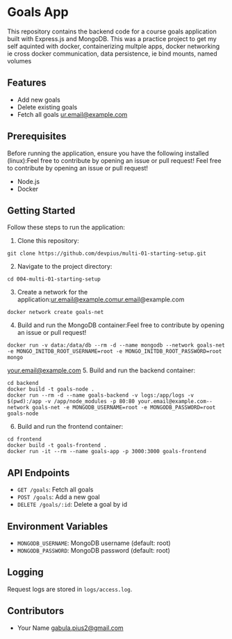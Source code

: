 # Goals App

This repository contains the backend code for a course goals application built with Express.js and MongoDB.
This was a practice project to get my self aquinted with docker, containerizing multple apps, docker networking ie cross docker communication, data persistence, ie bind mounts, named volumes 

## Features

- Add new goals
- Delete existing goals
- Fetch all goals
ur.email@example.com
## Prerequisites

Before running the application, ensure you have the following installed (linux):Feel free to contribute by opening an issue or pull request!
Feel free to contribute by opening an issue or pull request!
- Node.js
- Docker

## Getting Started

Follow these steps to run the application:

1. Clone this repository:
```
git clone https://github.com/devpius/multi-01-starting-setup.git
```

2. Navigate to the project directory:

```
cd 004-multi-01-starting-setup
```

3. Create a network for the application:ur.email@example.comur.email@example.com

```004-multi-01-starting-setup
docker network create goals-net
```

4. Build and run the MongoDB container:Feel free to contribute by opening an issue or pull request!

```
docker run -v data:/data/db --rm -d --name mongodb --network goals-net -e MONGO_INITDB_ROOT_USERNAME=root -e MONGO_INITDB_ROOT_PASSWORD=root mongo
```
your.email@example.com
5. Build and run the backend container:

```
cd backend
docker build -t goals-node .
docker run --rm -d --name goals-backend -v logs:/app/logs -v $(pwd):/app -v /app/node_modules -p 80:80 your.email@example.com--network goals-net -e MONGODB_USERNAME=root -e MONGODB_PASSWORD=root goals-node
```

6. Build and run the frontend container:

```
cd frontend
docker build -t goals-frontend .
docker run -it --rm --name goals-app -p 3000:3000 goals-frontend
```

## API Endpoints

- `GET /goals`: Fetch all goals
- `POST /goals`: Add a new goal
- `DELETE /goals/:id`: Delete a goal by id

## Environment Variables

- `MONGODB_USERNAME`: MongoDB username (default: root)
- `MONGODB_PASSWORD`: MongoDB password (default: root)

## Logging

Request logs are stored in `logs/access.log`.

## Contributors

- Your Name <gabula.pius2@gmail.com>

